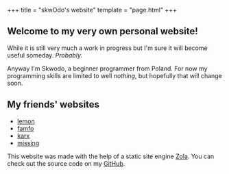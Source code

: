 +++
title = "skwOdo's website"
template = "page.html"
+++
<div class="box">

## Welcome to my very own personal website!

While it is still very much a work in progress but I'm sure it will become useful someday. *Probably.*

Anyway I'm Skwodo, a beginner programmer from Poland. For now my programming skills are limited to well *nothing*, but hopefully that will change soon.

## My friends' websites
* [lemon](https://lemonsh.moe) 
* [famfo](https://famfo.xyz)
* [karx](https://karx.xyz)
* [missing](https://missingpiece.dev)

This website was made with the help of a static site engine [Zola](https://getzola.org). You can check out the source code on my [GitHub](https://github.com/skwodo/skwodo.com).
</div>
